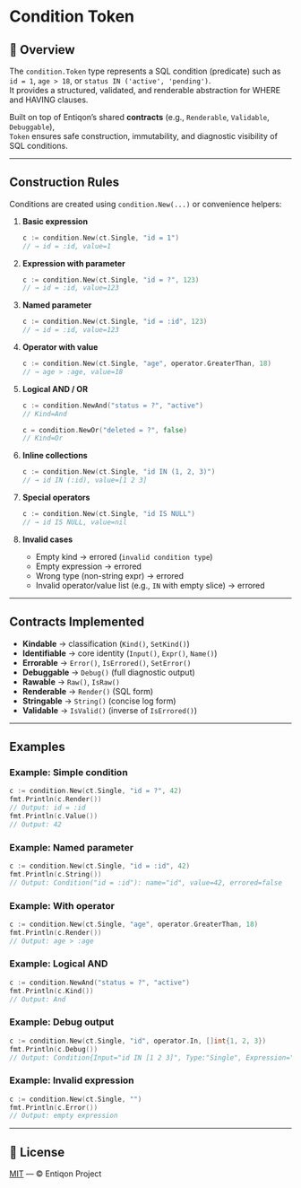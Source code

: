 # Condition Token

## 🌱 Overview

The `condition.Token` type represents a SQL condition (predicate) such as  
`id = 1`, `age > 18`, or `status IN ('active', 'pending')`.  
It provides a structured, validated, and renderable abstraction for WHERE and HAVING clauses.

Built on top of Entiqon’s shared **contracts** (e.g., `Renderable`, `Validable`, `Debuggable`),  
`Token` ensures safe construction, immutability, and diagnostic visibility of SQL conditions.

---

## Construction Rules

Conditions are created using `condition.New(...)` or convenience helpers:

1. **Basic expression**
   ```go
   c := condition.New(ct.Single, "id = 1")
   // → id = :id, value=1
   ```

2. **Expression with parameter**
   ```go
   c := condition.New(ct.Single, "id = ?", 123)
   // → id = :id, value=123
   ```

3. **Named parameter**
   ```go
   c := condition.New(ct.Single, "id = :id", 123)
   // → id = :id, value=123
   ```

4. **Operator with value**
   ```go
   c := condition.New(ct.Single, "age", operator.GreaterThan, 18)
   // → age > :age, value=18
   ```

5. **Logical AND / OR**
   ```go
   c := condition.NewAnd("status = ?", "active")
   // Kind=And

   c = condition.NewOr("deleted = ?", false)
   // Kind=Or
   ```

6. **Inline collections**
   ```go
   c := condition.New(ct.Single, "id IN (1, 2, 3)")
   // → id IN (:id), value=[1 2 3]
   ```

7. **Special operators**
   ```go
   c := condition.New(ct.Single, "id IS NULL")
   // → id IS NULL, value=nil
   ```

8. **Invalid cases**
   - Empty kind → errored (`invalid condition type`)
   - Empty expression → errored
   - Wrong type (non-string expr) → errored
   - Invalid operator/value list (e.g., `IN` with empty slice) → errored

---

## Contracts Implemented

- **Kindable** → classification (`Kind()`, `SetKind()`)
- **Identifiable** → core identity (`Input()`, `Expr()`, `Name()`)
- **Errorable** → `Error()`, `IsErrored()`, `SetError()`
- **Debuggable** → `Debug()` (full diagnostic output)
- **Rawable** → `Raw()`, `IsRaw()`
- **Renderable** → `Render()` (SQL form)
- **Stringable** → `String()` (concise log form)
- **Validable** → `IsValid()` (inverse of `IsErrored()`)

---

## Examples

### Example: Simple condition
```go
c := condition.New(ct.Single, "id = ?", 42)
fmt.Println(c.Render())
// Output: id = :id
fmt.Println(c.Value())
// Output: 42
```

### Example: Named parameter
```go
c := condition.New(ct.Single, "id = :id", 42)
fmt.Println(c.String())
// Output: Condition("id = :id"): name="id", value=42, errored=false
```

### Example: With operator
```go
c := condition.New(ct.Single, "age", operator.GreaterThan, 18)
fmt.Println(c.Render())
// Output: age > :age
```

### Example: Logical AND
```go
c := condition.NewAnd("status = ?", "active")
fmt.Println(c.Kind())
// Output: And
```

### Example: Debug output
```go
c := condition.New(ct.Single, "id", operator.In, []int{1, 2, 3})
fmt.Println(c.Debug())
// Output: Condition{Input="id IN [1 2 3]", Type:"Single", Expression="id IN (:id)", Value=[1 2 3], Error=<nil>}
```

### Example: Invalid expression
```go
c := condition.New(ct.Single, "")
fmt.Println(c.Error())
// Output: empty expression
```

---

## 📄 License

[MIT](../../../LICENSE) — © Entiqon Project

